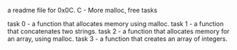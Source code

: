 a readme file for 0x0C. C - More malloc, free tasks

task 0 - a function that allocates memory using malloc.
task 1 - a function that concatenates two strings.
task 2 - a function that allocates memory for an array, using malloc.
task 3 - a function that creates an array of integers.
